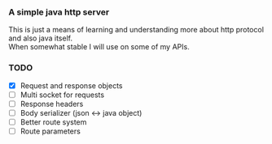 ### A simple java http server

This is just a means of learning and understanding more about http protocol and also java itself.<br>
When somewhat stable I will use on some of my APIs.

### TODO

- [x] Request and response objects
- [ ] Multi socket for requests
- [ ] Response headers
- [ ] Body serializer (json <-> java object)
- [ ] Better route system
- [ ] Route parameters